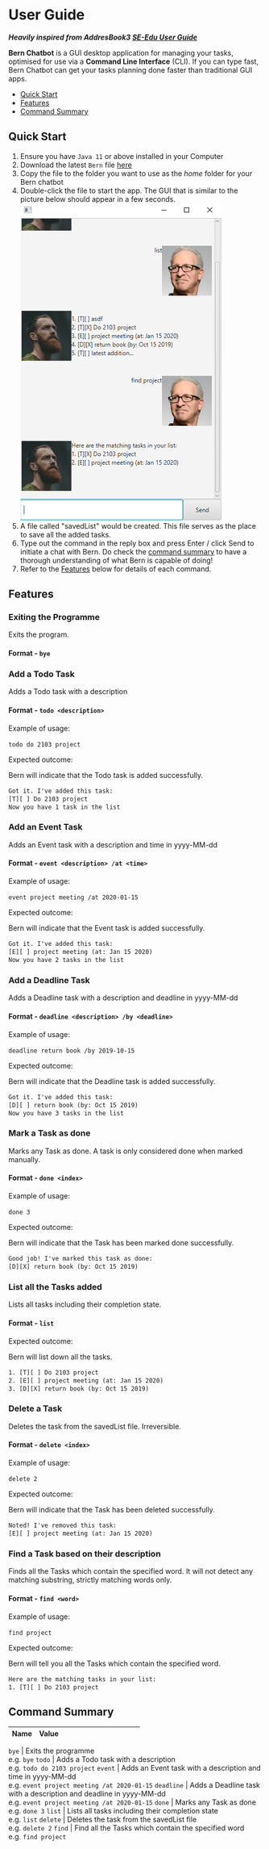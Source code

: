 # User Guide

_**Heavily inspired from AddresBook3 [SE-Edu User Guide](https://se-education.org/addressbook-level3/)**_

**Bern Chatbot** is a GUI desktop application for managing your tasks, optimised for use via a **Command Line Interface** (CLI). If you can type fast, Bern Chatbot can get your tasks planning done faster than traditional GUI apps.

* [Quick Start](#quick-start)
* [Features](#features)
* [Command Summary](#command-summary)

## Quick Start

1. Ensure you have `Java 11` or above installed in your Computer
2. Download the latest `Bern` file [here](https://github.com/bernarduskrishna/ip)
3. Copy the file to the folder you want to use as the _home_ folder for your Bern chatbot
4. Double-click the file to start the app. The GUI that is similar to the picture below should appear in a few seconds.
   ![GUI](Ui.png)
5. A file called "savedList" would be created. This file serves as the place to save all the added tasks.
6. Type out the command in the reply box and press Enter / click Send to initiate a chat with Bern. Do check the [command summary](#command-summary) to have a thorough understanding of what Bern is capable of doing!
7. Refer to the [Features](#features) below for details of each command.

## Features 

### Exiting the Programme

Exits the program.

#### Format - `bye`

### Add a Todo Task

Adds a Todo task with a description

#### Format - `todo <description>`

Example of usage:

`todo do 2103 project`

Expected outcome:

Bern will indicate that the Todo task is added successfully.

```
Got it. I've added this task:
[T][ ] Do 2103 project
Now you have 1 task in the list
```

### Add an Event Task

Adds an Event task with a description and time in yyyy-MM-dd

#### Format - `event <description> /at <time>`

Example of usage:

`event project meeting /at 2020-01-15`

Expected outcome:

Bern will indicate that the Event task is added successfully.

```
Got it. I've added this task:
[E][ ] project meeting (at: Jan 15 2020)
Now you have 2 tasks in the list
```

### Add a Deadline Task

Adds a Deadline task with a description and deadline in yyyy-MM-dd

#### Format - `deadline <description> /by <deadline>`

Example of usage:

`deadline return book /by 2019-10-15`

Expected outcome:

Bern will indicate that the Deadline task is added successfully.

```
Got it. I've added this task:
[D][ ] return book (by: Oct 15 2019)
Now you have 3 tasks in the list
```

### Mark a Task as done

Marks any Task as done. A task is only considered done when marked manually.

#### Format - `done <index>`

Example of usage:

`done 3`

Expected outcome:

Bern will indicate that the Task has been marked done successfully.

```
Good job! I've marked this task as done:
[D][X] return book (by: Oct 15 2019)
```

### List all the Tasks added

Lists all tasks including their completion state.

#### Format - `list`

Expected outcome:

Bern will list down all the tasks.

```
1. [T][ ] Do 2103 project
2. [E][ ] project meeting (at: Jan 15 2020)
3. [D][X] return book (by: Oct 15 2019)
```

### Delete a Task

Deletes the task from the savedList file. Irreversible.

#### Format - `delete <index>`

Example of usage:

`delete 2`

Expected outcome:

Bern will indicate that the Task has been deleted successfully.

```
Noted! I've removed this task:
[E][ ] project meeting (at: Jan 15 2020)
```
### Find a Task based on their description

Finds all the Tasks which contain the specified word. It will not detect any matching substring, strictly matching words only.

#### Format - `find <word>`

Example of usage:

`find project`

Expected outcome:

Bern will tell you all the Tasks which contain the specified word.

```
Here are the matching tasks in your list:
1. [T][ ] Do 2103 project
```

## Command Summary

Name | Value &nbsp; &nbsp; &nbsp; &nbsp; &nbsp; &nbsp; &nbsp; &nbsp; &nbsp; &nbsp; &nbsp; &nbsp; &nbsp; &nbsp; &nbsp;&nbsp; &nbsp; &nbsp; &nbsp; &nbsp; &nbsp;
-------|-------------------

`bye` | Exits the programme <br> e.g. `bye`
`todo` | Adds a Todo task with a description <br> e.g. `todo do 2103 project`
`event` | Adds an Event task with a description and time in yyyy-MM-dd <br> e.g. `event project meeting /at 2020-01-15`
`deadline` | Adds a Deadline task with a description and deadline in yyyy-MM-dd <br> e.g. `event project meeting /at 2020-01-15`
`done` | Marks any Task as done <br> e.g. `done 3`
`list` | Lists all tasks including their completion state <br> e.g. `list`
`delete` | Deletes the task from the savedList file <br> e.g. `delete 2`
`find` | Find all the Tasks which contain the specified word <br> e.g. `find project`
